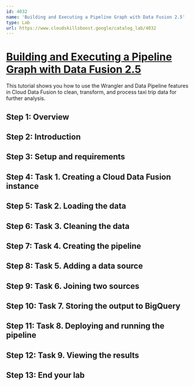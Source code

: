 ```yaml
---
id: 4032
name: 'Building and Executing a Pipeline Graph with Data Fusion 2.5'
type: Lab
url: https://www.cloudskillsboost.google/catalog_lab/4032
---
```


# [Building and Executing a Pipeline Graph with Data Fusion 2.5](https://www.cloudskillsboost.google/catalog_lab/4032)

This tutorial shows you how to use the Wrangler and Data Pipeline features in Cloud Data Fusion to clean, transform, and process taxi trip data for further analysis.

## Step 1: Overview

## Step 2: Introduction

## Step 3: Setup and requirements

## Step 4: Task 1. Creating a Cloud Data Fusion instance

## Step 5: Task 2. Loading the data

## Step 6: Task 3. Cleaning the data

## Step 7: Task 4. Creating the pipeline

## Step 8: Task 5. Adding a data source

## Step 9: Task 6. Joining two sources

## Step 10: Task 7. Storing the output to BigQuery

## Step 11: Task 8. Deploying and running the pipeline

## Step 12: Task 9. Viewing the results

## Step 13: End your lab
